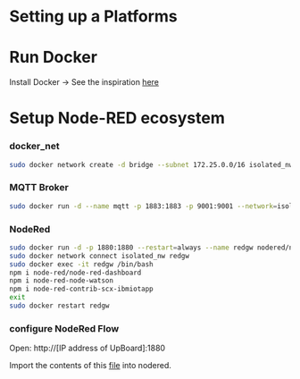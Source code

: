 # Setting up a Platforms

# Run Docker 
Install Docker -> See the inspiration [here](https://github.com/iqrfsdk/iqrf-daemon/blob/master/DOCKER.md)

# Setup Node-RED ecosystem 
### docker_net
```Bash
sudo docker network create -d bridge --subnet 172.25.0.0/16 isolated_nw
```
### MQTT Broker
```Bash
sudo docker run -d --name mqtt -p 1883:1883 -p 9001:9001 --network=isolated_nw --ip=172.25.3.1 --restart=always eclipse-mosquitto 
```
### NodeRed
```Bash
sudo docker run -d -p 1880:1880 --restart=always --name redgw nodered/node-red-docker
sudo docker network connect isolated_nw redgw
sudo docker exec -it redgw /bin/bash
npm i node-red/node-red-dashboard
npm i node-red-node-watson
npm i node-red-contrib-scx-ibmiotapp
exit
sudo docker restart redgw
```
### configure NodeRed Flow
Open:
http://[IP address of UpBoard]:1880

Import the contents of this [file](https://github.com/iqrfsdk/iot-starter-kit/blob/master/extensions/jotio.cz/Nodered_Local_demo.json) into nodered. 



